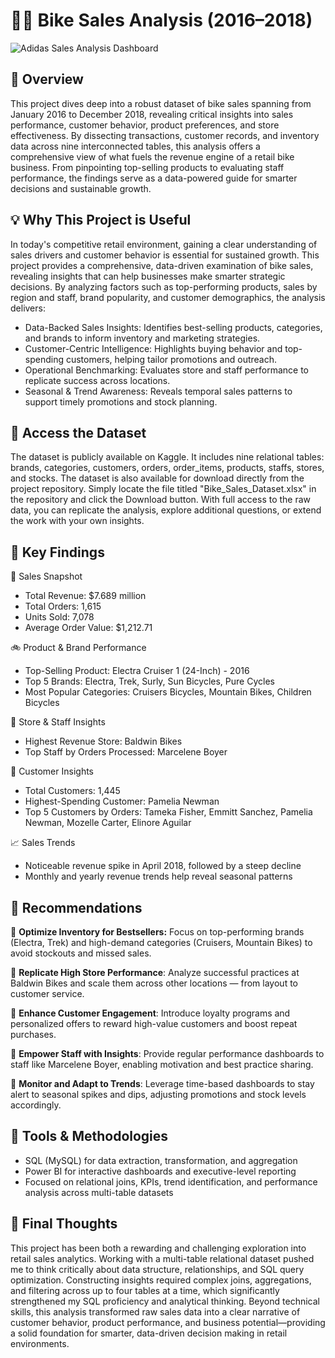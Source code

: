 # 🚴‍♂️ Bike Sales Analysis (2016–2018)
![Adidas Sales Analysis Dashboard](https://github.com/user-attachments/assets/8862ca9c-941e-4fa2-8104-0f4db483f1a9)

## 🧭 Overview

This project dives deep into a robust dataset of bike sales spanning from January 2016 to December 2018, revealing critical insights into sales performance, customer behavior, product preferences, and store effectiveness. By dissecting transactions, customer records, and inventory data across nine interconnected tables, this analysis offers a comprehensive view of what fuels the revenue engine of a retail bike business. From pinpointing top-selling products to evaluating staff performance, the findings serve as a data-powered guide for smarter decisions and sustainable growth.

## 💡 Why This Project is Useful

In today's competitive retail environment, gaining a clear understanding of sales drivers and customer behavior is essential for sustained growth. This project provides a comprehensive, data-driven examination of bike sales, revealing insights that can help businesses make smarter strategic decisions. By analyzing factors such as top-performing products, sales by region and staff, brand popularity, and customer demographics, the analysis delivers:

* Data-Backed Sales Insights: Identifies best-selling products, categories, and brands to inform inventory and marketing strategies.
* Customer-Centric Intelligence: Highlights buying behavior and top-spending customers, helping tailor promotions and outreach.
* Operational Benchmarking: Evaluates store and staff performance to replicate success across locations.
* Seasonal & Trend Awareness: Reveals temporal sales patterns to support timely promotions and stock planning.

## 📂 Access the Dataset

The dataset is publicly available on Kaggle. It includes nine relational tables: brands, categories, customers, orders, order_items, products, staffs, stores, and stocks. The dataset is also available for download directly from the project repository. Simply locate the file titled "Bike_Sales_Dataset.xlsx" in the repository and click the Download button. With full access to the raw data, you can replicate the analysis, explore additional questions, or extend the work with your own insights.

## 📌 Key Findings

🔢 Sales Snapshot
- Total Revenue: $7.689 million
- Total Orders: 1,615
- Units Sold: 7,078
- Average Order Value: $1,212.71

🚲 Product & Brand Performance
- Top-Selling Product: Electra Cruiser 1 (24-Inch) - 2016
- Top 5 Brands: Electra, Trek, Surly, Sun Bicycles, Pure Cycles
- Most Popular Categories: Cruisers Bicycles, Mountain Bikes, Children Bicycles

🏬 Store & Staff Insights
- Highest Revenue Store: Baldwin Bikes
- Top Staff by Orders Processed: Marcelene Boyer

👥 Customer Insights
- Total Customers: 1,445
- Highest-Spending Customer: Pamelia Newman
- Top 5 Customers by Orders: Tameka Fisher, Emmitt Sanchez, Pamelia Newman, Mozelle Carter, Elinore Aguilar

📈 Sales Trends
- Noticeable revenue spike in April 2018, followed by a steep decline
- Monthly and yearly revenue trends help reveal seasonal patterns

## 🚀 Recommendations

📌 **Optimize Inventory for Bestsellers:** Focus on top-performing brands (Electra, Trek) and high-demand categories (Cruisers, Mountain Bikes) to avoid stockouts and missed sales.

📌 **Replicate High Store Performance**: Analyze successful practices at Baldwin Bikes and scale them across other locations — from layout to customer service.

📌 **Enhance Customer Engagement**: Introduce loyalty programs and personalized offers to reward high-value customers and boost repeat purchases.

📌 **Empower Staff with Insights**: Provide regular performance dashboards to staff like Marcelene Boyer, enabling motivation and best practice sharing.

📌 **Monitor and Adapt to Trends**: Leverage time-based dashboards to stay alert to seasonal spikes and dips, adjusting promotions and stock levels accordingly.

## 🔧 Tools & Methodologies
- SQL (MySQL) for data extraction, transformation, and aggregation
- Power BI for interactive dashboards and executive-level reporting
- Focused on relational joins, KPIs, trend identification, and performance analysis across multi-table datasets

## 🎯 Final Thoughts

This project has been both a rewarding and challenging exploration into retail sales analytics. Working with a multi-table relational dataset pushed me to think critically about data structure, relationships, and SQL query optimization. Constructing insights required complex joins, aggregations, and filtering across up to four tables at a time, which significantly strengthened my SQL proficiency and analytical thinking. Beyond technical skills, this analysis transformed raw sales data into a clear narrative of customer behavior, product performance, and business potential—providing a solid foundation for smarter, data-driven decision making in retail environments.

